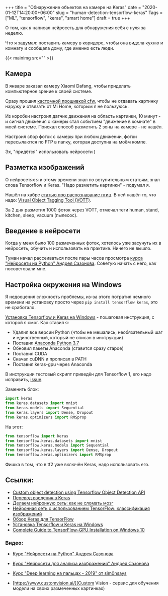 ﻿+++
title = "Обнаружение объектов на камере на Keras"
date = "2020-01-12T14:20:00+06:00"
slug = "human-detection-tensorflow-keras"
Tags = ["ML", "tensorflow", "keras", "smart home"]
draft = true
+++

О том, как я написал нейросеть для обнаружения себя с нуля за неделю.

Что я задумал: поставить камеру в коридоре, чтобы она видела кухню и комнату и сообщала дому, где именно есть люди.

{{< mainimg src="" >}}

<!--more-->

## Камера
В январе заказал камеру Xiaomi Dafang, чтобы приделать компьютерное зрение к своей системе.

Сразу прошил [кастомной прошивкой cfw](https://github.com/EliasKotlyar/Xiaomi-Dafang-Hacks), чтобы не отдавать картинку наружу и отвязать от Mi Home, которым я не пользуюсь.

Из коробки настроил датчик движения на область картинки, 10 минут - и сигнал движения с камеры стал событием "движение в комнате" в моей системе. Поискал способ разметить 2 зоны на камере - не нашёл.

Настроил сбор фоток с камеры при любом движении, фотки пересылаются по FTP в папку, которая доступна на моём компе.

Эх, "придётся" использовать нейросети )


## Разметка изображений
О нейросетях я к этому времени знал по вступительным статьям, знал слова Tensorflow и Keras. "Надо разметить картинки" - подумал я.

Нашёл на хабре [статью про распознавание птиц](https://habr.com/ru/company/microsoft/blog/342056/). В ней нашёл то, что надо: [Visual Object Tagging Tool (VOTT)](https://github.com/microsoft/VoTT). 

За 2 дня разметил 1000 фоток через VOTT, отмечал теги human, stand, kitchen, sleep, vacuum (пылесос).


## Введение в нейросети
Когда у меня было 100 размеченных фоток, хотелось уже засунуть их в нейросеть, обучить и использовать на практике. Ничего не вышло.

Туман начал рассеиваться после пары часов просмотра [курса "Нейросети на Python" Андрея Сазонова](https://www.youtube.com/playlist?list=PLtPJ9lKvJ4oiz9aaL_xcZd-x0qd8G0VN_). Советую начать с него, как посоветовали мне.

## Настройка окружения на Windows
Я недооценил сложность проблемы, из-за этого потратил немного времени на установку просто через `pip install tensorflow keras`, это не сработало.

[Установка Tensorflow и Keras на Windows](https://github.com/antoniosehk/keras-tensorflow-windows-installation) - пошаговая инструкция, с которой я смог. Как ставил я:

- Удалил все версии Python (чтобы не мешались, необязательный шаг и единственный, который не описан в инструкции)
- Поставил [Anaconda Python 3.7](https://www.anaconda.com/distribution/)
- Обновил пакеты Anaconda (ставится сразу старое)
- Поставил CUDA
- Скачал cuDNN и прописал в PATH
- Поставил keras-gpu через Anaconda

В инструкции тестовый скрипт приведён для Tensorflow 1, его надо исправить, [issue](https://github.com/keras-team/keras/issues/12379).

Заменить блок:

``` python
import keras
from keras.datasets import mnist
from keras.models import Sequential
from keras.layers import Dense, Dropout
from keras.optimizers import RMSprop
```

На этот:

``` python
from tensorflow import keras
from tensorflow.keras.datasets import mnist
from tensorflow.keras.models import Sequential
from tensorflow.keras.layers import Dense, Dropout
from tensorflow.keras.optimizers import RMSprop
```

Фишка в том, что в tf2 уже включён Keras, надо использовать его.


## Ссылки:

- [Custom object detection using Tensorflow Object Detection API](https://liupeirong.github.io/tfObjectDetection/)
- [Перевод введения в Keras](https://habr.com/ru/post/482126/)
- [Делаем нейронную сеть: как не сломать мозг](https://habr.com/ru/post/439038/)
- [Нейронная сеть с использованием TensorFlow: классификация изображений](https://habr.com/ru/post/426797/)
- [Обзор Keras для TensorFlow](https://habr.com/ru/post/482126/)
- [Установка Tensorflow и Keras на Windows](https://github.com/antoniosehk/keras-tensorflow-windows-installation)
- [Complete Guide to TensorFlow-GPU Installation on Windows 10](https://medium.com/@soumyadipmajumder/complete-guide-to-tensorflow-gpu-installation-on-windows-10-36e5858640e9)

### Видео:

- [Курс "Нейросети на Python" Андрея Сазонова](https://www.youtube.com/playlist?list=PLtPJ9lKvJ4oiz9aaL_xcZd-x0qd8G0VN_)
- [Курс "Нейросети для анализа изображений" Андрея Сазонова](https://www.youtube.com/playlist?list=PLtPJ9lKvJ4oi5ATzKmmp6FznCHmnhVoey)
- [Курс "Deep learning на пальцах - 2019" от sim0nsays](https://www.youtube.com/playlist?list=PL5FkQ0AF9O_o2Eb5Qn8pwCDg7TniyV1Wb)

- [https://www.customvision.ai/](Custom Vision - сервис для обучения модели на своих размеченных картинках)
